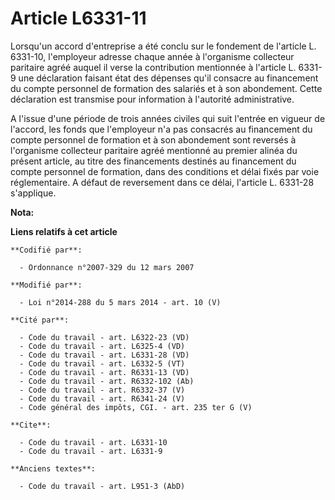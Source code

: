 # Article L6331-11

Lorsqu'un accord d'entreprise a été conclu sur le fondement de l'article L. 6331-10, l'employeur adresse chaque année à
l'organisme collecteur paritaire agréé auquel il verse la contribution mentionnée à l'article L. 6331-9 une déclaration
faisant état des dépenses qu'il consacre au financement du compte personnel de formation des salariés et à son abondement.
Cette déclaration est transmise pour information à l'autorité administrative. 

A l'issue d'une période de trois années civiles qui suit l'entrée en vigueur de l'accord, les fonds que l'employeur n'a pas
consacrés au financement du compte personnel de formation et à son abondement sont reversés à l'organisme collecteur
paritaire agréé mentionné au premier alinéa du présent article, au titre des financements destinés au financement du compte
personnel de formation, dans des conditions et délai fixés par voie réglementaire. A défaut de reversement dans ce délai,
l'article L. 6331-28 s'applique.

**Nota:**



**Liens relatifs à cet article**

	**Codifié par**:

	  - Ordonnance n°2007-329 du 12 mars 2007

	**Modifié par**:

	  - Loi n°2014-288 du 5 mars 2014 - art. 10 (V)

	**Cité par**:

	  - Code du travail - art. L6322-23 (VD)
	  - Code du travail - art. L6325-4 (VD)
	  - Code du travail - art. L6331-28 (VD)
	  - Code du travail - art. L6332-5 (VT)
	  - Code du travail - art. R6331-13 (VD)
	  - Code du travail - art. R6332-102 (Ab)
	  - Code du travail - art. R6332-37 (V)
	  - Code du travail - art. R6341-24 (V)
	  - Code général des impôts, CGI. - art. 235 ter G (V)

	**Cite**:

	  - Code du travail - art. L6331-10
	  - Code du travail - art. L6331-9

	**Anciens textes**:

	  - Code du travail - art. L951-3 (AbD)
